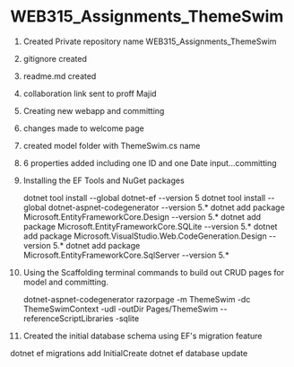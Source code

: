 # WEB315_Assignments_ThemeSwim

1. Created Private repository name WEB315_Assignments_ThemeSwim
2. gitignore created
3. readme.md created
4. collaboration link sent to proff Majid
5. Creating new webapp and committing
6. changes made to welcome page
7. created model folder with ThemeSwim.cs name
8. 6 properties added including one ID and one Date input...committing
9. Installing the EF Tools and NuGet packages

    dotnet tool install --global dotnet-ef --version 5
    dotnet tool install --global dotnet-aspnet-codegenerator --version 5.*
    dotnet add package Microsoft.EntityFrameworkCore.Design --version 5.*
    dotnet add package Microsoft.EntityFrameworkCore.SQLite --version 5.*
    dotnet add package Microsoft.VisualStudio.Web.CodeGeneration.Design --version 5.*
    dotnet add package Microsoft.EntityFrameworkCore.SqlServer --version 5.*
10. Using the Scaffolding terminal commands to build out CRUD pages for model and committing.

    dotnet-aspnet-codegenerator razorpage -m ThemeSwim -dc ThemeSwimContext -udl -outDir Pages/ThemeSwim --referenceScriptLibraries -sqlite
11. Created the initial database schema using EF's migration feature

dotnet ef migrations add InitialCreate
dotnet ef database update